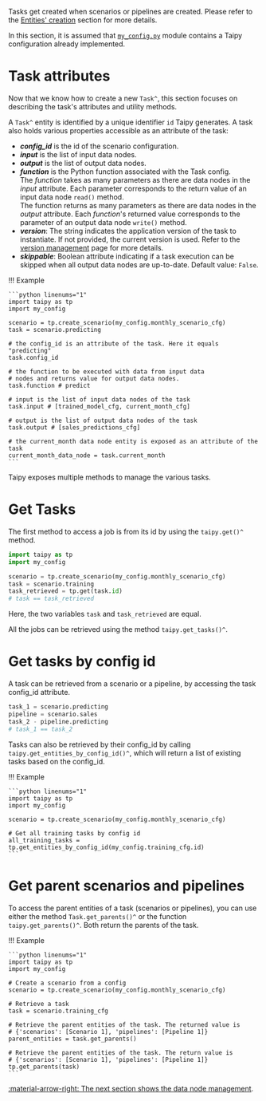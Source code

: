 Tasks get created when scenarios or pipelines are created. Please refer to the
[Entities' creation](scenario-creation.md) section for more details.

In this section, it is assumed that <a href="./code_example/my_config.py" download>`my_config.py`</a>
module contains a Taipy configuration already implemented.

# Task attributes
Now that we know how to create a new `Task^`, this section focuses on describing the task's attributes and
utility methods.

A `Task^` entity is identified by a unique identifier `id` Taipy generates.
A task also holds various properties accessible as an attribute of the task:

- _**config_id**_ is the id of the scenario configuration.
- _**input**_ is the list of input data nodes.
- _**output**_ is the list of output data nodes.
- _**function**_ is the Python function associated with the Task config.<br/>
  The _function_ takes as many parameters as there are data nodes in the _input_ attribute. Each parameter corresponds
  to the return value of an input data node `read()` method.<br/>
  The function returns as many parameters as there are data nodes in the _output_ attribute. Each
  _function_'s returned value corresponds to the parameter of an output data node `write()` method.
- _**version**_: The string indicates the application version of the task to instantiate.
  If not provided, the current version is used. Refer to the [version management](../versioning/index.md)
  page for more details.
- _**skippable**_: Boolean attribute indicating if a task execution can be skipped when all output
  data nodes are up-to-date. Default value: `False`.

!!! Example

    ```python linenums="1"
    import taipy as tp
    import my_config

    scenario = tp.create_scenario(my_config.monthly_scenario_cfg)
    task = scenario.predicting

    # the config_id is an attribute of the task. Here it equals "predicting"
    task.config_id

    # the function to be executed with data from input data
    # nodes and returns value for output data nodes.
    task.function # predict

    # input is the list of input data nodes of the task
    task.input # [trained_model_cfg, current_month_cfg]

    # output is the list of output data nodes of the task
    task.output # [sales_predictions_cfg]

    # the current_month data node entity is exposed as an attribute of the task
    current_month_data_node = task.current_month
    ```

Taipy exposes multiple methods to manage the various tasks.

# Get Tasks

The first method to access a job is from its id by using the `taipy.get()^` method.

```python linenums="1"
import taipy as tp
import my_config

scenario = tp.create_scenario(my_config.monthly_scenario_cfg)
task = scenario.training
task_retrieved = tp.get(task.id)
# task == task_retrieved
```

Here, the two variables `task` and `task_retrieved` are equal.

All the jobs can be retrieved using the method `taipy.get_tasks()^`.

# Get tasks by config id

A task can be retrieved from a scenario or a pipeline, by accessing the task config_id attribute.

```python linenums="1"
task_1 = scenario.predicting
pipeline = scenario.sales
task_2 - pipeline.predicting
# task_1 == task_2
```

Tasks can also be retrieved by their config_id by calling `taipy.get_entities_by_config_id()^`, which will return
a list of existing tasks based on the config_id.

!!! Example

    ```python linenums="1"
    import taipy as tp
    import my_config

    scenario = tp.create_scenario(my_config.monthly_scenario_cfg)

    # Get all training tasks by config id
    all_training_tasks = tp.get_entities_by_config_id(my_config.training_cfg.id)
    ```

# Get parent scenarios and pipelines

To access the parent entities of a task (scenarios or pipelines), you can
use either the method `Task.get_parents()^` or the function
`taipy.get_parents()^`. Both return the parents of the task.

!!! Example

    ```python linenums="1"
    import taipy as tp
    import my_config

    # Create a scenario from a config
    scenario = tp.create_scenario(my_config.monthly_scenario_cfg)

    # Retrieve a task
    task = scenario.training_cfg

    # Retrieve the parent entities of the task. The returned value is
    # {'scenarios': [Scenario 1], 'pipelines': [Pipeline 1]}
    parent_entities = task.get_parents()

    # Retrieve the parent entities of the task. The return value is
    # {'scenarios': [Scenario 1], 'pipelines': [Pipeline 1]}
    tp.get_parents(task)
    ```

[:material-arrow-right: The next section shows the data node management](data-node-mgt.md).
